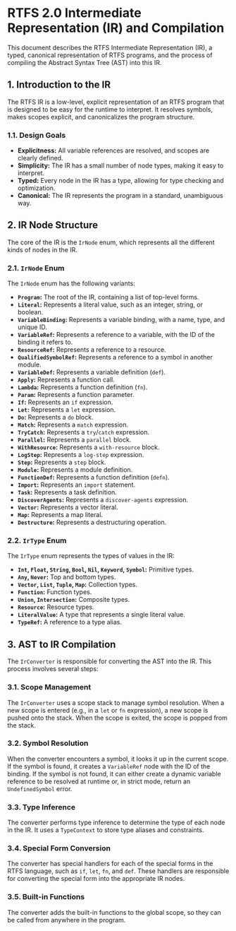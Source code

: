 # RTFS 2.0 Intermediate Representation (IR) and Compilation

This document describes the RTFS Intermediate Representation (IR), a typed, canonical representation of RTFS programs, and the process of compiling the Abstract Syntax Tree (AST) into this IR.

## 1. Introduction to the IR

The RTFS IR is a low-level, explicit representation of an RTFS program that is designed to be easy for the runtime to interpret. It resolves symbols, makes scopes explicit, and canonicalizes the program structure.

### 1.1. Design Goals

- **Explicitness:** All variable references are resolved, and scopes are clearly defined.
- **Simplicity:** The IR has a small number of node types, making it easy to interpret.
- **Typed:** Every node in the IR has a type, allowing for type checking and optimization.
- **Canonical:** The IR represents the program in a standard, unambiguous way.

## 2. IR Node Structure

The core of the IR is the `IrNode` enum, which represents all the different kinds of nodes in the IR.

### 2.1. `IrNode` Enum

The `IrNode` enum has the following variants:

- **`Program`:** The root of the IR, containing a list of top-level forms.
- **`Literal`:** Represents a literal value, such as an integer, string, or boolean.
- **`VariableBinding`:** Represents a variable binding, with a name, type, and unique ID.
- **`VariableRef`:** Represents a reference to a variable, with the ID of the binding it refers to.
- **`ResourceRef`:** Represents a reference to a resource.
- **`QualifiedSymbolRef`:** Represents a reference to a symbol in another module.
- **`VariableDef`:** Represents a variable definition (`def`).
- **`Apply`:** Represents a function call.
- **`Lambda`:** Represents a function definition (`fn`).
- **`Param`:** Represents a function parameter.
- **`If`:** Represents an `if` expression.
- **`Let`:** Represents a `let` expression.
- **`Do`:** Represents a `do` block.
- **`Match`:** Represents a `match` expression.
- **`TryCatch`:** Represents a `try`/`catch` expression.
- **`Parallel`:** Represents a `parallel` block.
- **`WithResource`:** Represents a `with-resource` block.
- **`LogStep`:** Represents a `log-step` expression.
- **`Step`:** Represents a `step` block.
- **`Module`:** Represents a module definition.
- **`FunctionDef`:** Represents a function definition (`defn`).
- **`Import`:** Represents an `import` statement.
- **`Task`:** Represents a task definition.
- **`DiscoverAgents`:** Represents a `discover-agents` expression.
- **`Vector`:** Represents a vector literal.
- **`Map`:** Represents a map literal.
- **`Destructure`:** Represents a destructuring operation.

### 2.2. `IrType` Enum

The `IrType` enum represents the types of values in the IR:

- **`Int`, `Float`, `String`, `Bool`, `Nil`, `Keyword`, `Symbol`:** Primitive types.
- **`Any`, `Never`:** Top and bottom types.
- **`Vector`, `List`, `Tuple`, `Map`:** Collection types.
- **`Function`:** Function types.
- **`Union`, `Intersection`:** Composite types.
- **`Resource`:** Resource types.
- **`LiteralValue`:** A type that represents a single literal value.
- **`TypeRef`:** A reference to a type alias.

## 3. AST to IR Compilation

The `IrConverter` is responsible for converting the AST into the IR. This process involves several steps:

### 3.1. Scope Management

The `IrConverter` uses a scope stack to manage symbol resolution. When a new scope is entered (e.g., in a `let` or `fn` expression), a new scope is pushed onto the stack. When the scope is exited, the scope is popped from the stack.

### 3.2. Symbol Resolution

When the converter encounters a symbol, it looks it up in the current scope. If the symbol is found, it creates a `VariableRef` node with the ID of the binding. If the symbol is not found, it can either create a dynamic variable reference to be resolved at runtime or, in strict mode, return an `UndefinedSymbol` error.

### 3.3. Type Inference

The converter performs type inference to determine the type of each node in the IR. It uses a `TypeContext` to store type aliases and constraints.

### 3.4. Special Form Conversion

The converter has special handlers for each of the special forms in the RTFS language, such as `if`, `let`, `fn`, and `def`. These handlers are responsible for converting the special form into the appropriate IR nodes.

### 3.5. Built-in Functions

The converter adds the built-in functions to the global scope, so they can be called from anywhere in the program.
